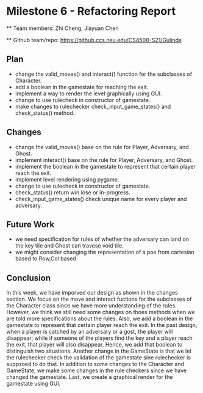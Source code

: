 # Milestone 6 - Refactoring Report

** Team members: Zhi Cheng, Jiayuan Chen

** Github team/repo: https://github.ccs.neu.edu/CS4500-S21/Gulinde


## Plan

- change the valid_moves() and interact() function for the subclasses of Character. 
- add a boolean in the gamestate for reaching the exit.
- implement a way to render the level graphically using GUI.
- change to use rulecheck in constructor of gamestate.
- make changes to rulechecker check_input_game_states() and check_status() method.

## Changes

- change the valid_moves() base on the rule for Player, Adversary, and Ghost.
- implement interact() base on the rule for Player, Adversary, and Ghost.
- implement the boolean in the gamestate to represent that certain player reach the exit.
- implement level rendering using pygame.
- change to use rulecheck in constructor of gamestate.
- check_status() return win lose or in-progress. 
- check_input_game_states() check unique name for every player and adversary.


## Future Work

- we need specification for rules of whether the adversary can land on the key tile and Ghost can travese void tile.
- we might consider changing the representation of a pos from cartesian based to Row,Col based


## Conclusion
In this week, we have imporved our design as shown in the changes section. We focus on the move and interact fuctions for the subclasses of the Character class since we have more understanding of the rules. However, we think we still need some changes on thoes methods when we are told more specifications about the rules. Also, we add a boolean in the gamestate to represent that certain player reach the exit. In the past design, when a player is catched by an adversary or a gost, the player will disappear; while if someone of the players find the key and a player reach the exit, that player will also disappear. Hence, we add that boolean to distinguish two situations. Another change in the GameState is that we let the rulechecker check the validation of the gamestate sine rulechecker is suppsoed to do that. In addition to some changes to the Character and GameState, we make some changes in the rule checkers since we have changed the gamestate. Last, we create a graphical render for the gamestate using GUI.   
